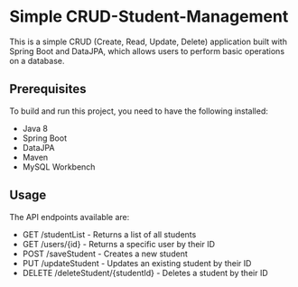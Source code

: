 # Simple CRUD-Student-Management

This is a simple CRUD (Create, Read, Update, Delete) application built with Spring Boot and DataJPA, which allows users to perform basic operations on a database.

## Prerequisites
To build and run this project, you need to have the following installed:

- Java 8
- Spring Boot
- DataJPA
- Maven
- MySQL Workbench

## Usage
The API endpoints available are:

- GET /studentList - Returns a list of all students
- GET /users/{id} - Returns a specific user by their ID
- POST /saveStudent - Creates a new student
- PUT /updateStudent - Updates an existing student by their ID
- DELETE /deleteStudent/{studentId} - Deletes a student by their ID

